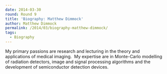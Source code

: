 ```yaml
---
date: 2014-03-30
round: Round 9
title: 'Biography: Matthew Dimmock'
author: Matthew Dimmock
permalink: /2014/03/biography-matthew-dimmock/
tags:
  - Biography
---
```

My primary passions are research and lecturing in the theory and applications of medical imaging.  My expertise are in Monte-Carlo modelling of radiation detectors, image and signal processing algorithms and the development of semiconductor detection devices.
